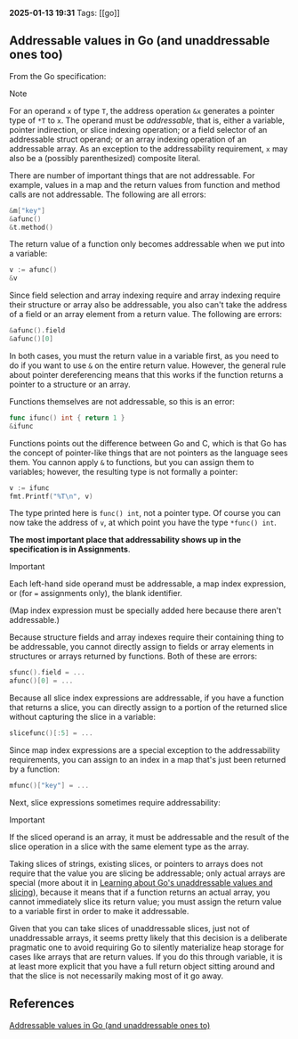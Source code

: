 **2025-01-13 19:31**
Tags: [[go]] 

## Addressable values in Go (and unaddressable ones too)

From the Go specification:

>[!NOTE]
>For an operand `x` of type `T`, the address operation `&x` generates a pointer type of `*T` to `x`. The operand must be *addressable*, that is, either a variable, pointer indirection, or slice indexing operation; or a field selector of an addressable struct operand; or an array indexing operation of an addressable array. As an exception to the addressability requirement, `x` may also be a (possibly parenthesized) composite literal.

There are number of important things that are not addressable. For example, values in a map and the return values from function and method calls are not addressable. The following are all errors:

```go
&m["key"]
&afunc()
&t.method()
```

The return value of a function only becomes addressable when we put into a variable:

```go
v := afunc()
&v
```

Since field selection and array indexing require and array indexing require their structure or array also be addressable, you also can't take the address of a field or an array element from a return value. The following are errors:

```go
&afunc().field
&afunc()[0]
```

In both cases, you must the return value in a variable first, as you need to do if you want to use `&` on the entire return value. However, the general rule about pointer dereferencing means that this works if the function returns a pointer to a structure or an array.

Functions themselves are not addressable, so this is an error:

```go
func ifunc() int { return 1 }
&ifunc
```

Functions points out the difference between Go and C, which is that Go has the concept of pointer-like things that are not pointers as the language sees them. You cannon apply `&` to functions, but you can assign them to variables; however, the resulting type is not formally a pointer:

```go
v := ifunc
fmt.Printf("%T\n", v)
```

The type printed here is `func() int`, not a pointer type. Of course you can now take the address of `v`, at which point you have the type `*func() int`.

**The most important place that addressability shows up in the specification is in Assignments**.

>[!IMPORTANT] 
>Each left-hand side operand must be addressable, a map index expression, or (for `=` assignments only), the blank identifier.

(Map index expression must be specially added here because there aren't addressable.)

Because structure fields and array indexes require their containing thing to be addressable, you cannot directly assign to fields or array elements in structures or arrays returned by functions. Both of these are errors:

```go
sfunc().field = ...
afunc()[0] = ...
```

Because all slice index expressions are addressable, if you have a function that returns a slice, you can directly assign to a portion of the returned slice without capturing the slice in a variable:

```go
slicefunc()[:5] = ...
```

Since map index expressions are a special exception to the addressability requirements, you can assign to an index in a map that's just been returned by a function:

```go
mfunc()["key"] = ...
```

Next, slice expressions sometimes require addressability:

> [!IMPORTANT]
> If the sliced operand is an array, it must be addressable and the result of the slice operation in a slice with the same element type as the array.

Taking slices of strings, existing slices, or pointers to arrays does not require that the value you are slicing be addressable; only actual arrays are special (more about it in [Learning about Go's unaddressable values and slicing](Learning%20about%20Go's%20unaddressable%20values%20and%20slicing.md)), because it means that if a function returns an actual array, you cannot immediately slice its return value; you must assign the return value to a variable first in order to make it addressable.

Given that you can take slices of unaddressable slices, just not of unaddressable arrays, it seems pretty likely that this decision is a deliberate pragmatic one to avoid requiring Go to silently materialize heap storage for cases like arrays that are return values. If you do this through variable, it is at least more explicit that you have a full return object sitting around and that the slice is not necessarily making most of it go away.


## References
[Addressable values in Go (and unaddressable ones to)](https://utcc.utoronto.ca/~cks/space/blog/programming/GoAddressableValues)

